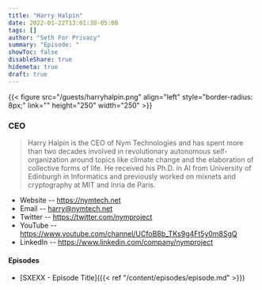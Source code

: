 ```yaml
---
title: "Harry Halpin"
date: 2022-01-22T13:01:38-05:00
tags: []
author: "Seth For Privacy"
summary: "Episode: "
showToc: false
disableShare: true
hidemeta: true
draft: true
---
```


{{< figure src="/guests/harryhalpin.png" align="left" style="border-radius: 8px;" link="" height="250" width="250" >}}

### CEO

> Harry Halpin is the CEO of Nym Technologies and has spent more than two decades involved in revolutionary autonomous self-organization around topics like climate change and the elaboration of collective forms of life. He received his Ph.D. in AI from University of Edinburgh in Informatics and previously worked on mixnets and cryptography at MIT and Inria de Paris.

- Website -- https://nymtech.net
- Email -- [harry@nymtech.net](mailto:harry@nymtech.net)
- Twitter -- https://twitter.com/nymproject
- YouTube -- https://www.youtube.com/channel/UCfoB8b_TKs9g4Ft5y0m8SgQ
- LinkedIn -- https://www.linkedin.com/company/nymproject

#### Episodes

- [SXEXX - Episode Title]({{< ref "/content/episodes/episode.md" >}})
